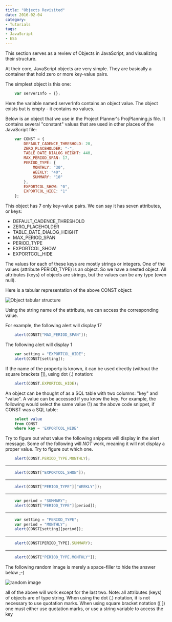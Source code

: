 ```yaml
---
title: "Objects Revisited"
date: 2016-02-04
category:
- Tutorials
tags:
- JavaScript
- ES5
---
```



This section serves as a review of Objects in JavaScript, and visualizing their structure.

At their core, JavaScript objects are very simple. They are basically a container that hold zero or more key-value pairs.

The simplest object is this one:

```javascript
    var serverInfo = {};
```

Here the variable named serverInfo contains an object value. The object exists but is empty - it contains no values.

Below is an object that we use in the Project Planner's ProjPlanning.js file. It contains several "constant" values that are used in other places of the JavaScript file:

```javascript
    var CONST = {
        DEFAULT_CADENCE_THRESHOLD: 20,
        ZERO_PLACEHOLDER: "-",
        TABLE_DATE_DIALOG_HEIGHT: 440,
        MAX_PERIOD_SPAN: 17,
        PERIOD_TYPE: {
            MONTHLY: "30",
            WEEKLY: "40",
            SUMMARY: "10"
        },
        EXPORTCOL_SHOW: "0",
        EXPORTCOL_HIDE: "1"
    };
```

This object has 7 only key-value pairs. We can say it has seven attributes, or keys:

* DEFAULT_CADENCE_THRESHOLD
* ZERO_PLACEHOLDER
* TABLE_DATE_DIALOG_HEIGHT
* MAX_PERIOD_SPAN
* PERIOD_TYPE
* EXPORTCOL_SHOW
* EXPORTCOL_HIDE

The values for each of these keys are mostly strings or integers. One of the values (attribute PERIOD_TYPE) is an object. So we have a nested object. All attributes (keys) of objects are strings, but the values can be any type (even null). 

Here is a tabular representation of the above CONST object:

![Object tabular structure](/extras/object-structure-tabular.png)

Using the string name of the attribute, we can access the corresponding value. 

For example, the following alert will display 17

```javascript
    alert(CONST["MAX_PERIOD_SPAN"]);
```

The following alert will display 1

```javascript
    var setting = "EXPORTCOL_HIDE";
    alert(CONST[setting]);
```

If the name of the property is known, it can be used directly (without the square brackets []), using dot (.) notation:

```javascript
    alert(CONST.EXPORTCOL_HIDE);
```

An object can be thought of as a SQL table with two columns: "key" and "value". A value can be accessed if you know the key. For example, the following would select the same value (1) as the above code snippet, if CONST was a SQL table:

```sql
    select value
    from CONST
    where key = 'EXPORTCOL_HIDE'
```

Try to figure out what value the following snippets will display in the alert message. Some of the following will *NOT* work, meaning it will not display a proper value. Try to figure out which one.

```javascript
    alert(CONST.PERIOD_TYPE.MONTHLY);
```

---

```javascript
    alert(CONST["EXPORTCOL_SHOW"]);
```

---

```javascript
    alert(CONST["PERIOD_TYPE"]["WEEKLY"]);
```

---

```javascript
    var period = "SUMMARY";
    alert(CONST["PERIOD_TYPE"][period]);
```

---

```javascript
    var setting = "PERIOD_TYPE";
    var period = "MONTHLY";
    alert(CONST[setting][period]);
```

---

```javascript
    alert(CONST[PERIOD_TYPE].SUMMARY);
```

---

```javascript
    alert(CONST["PERIOD_TYPE.MONTHLY"]);
```

The following random image is merely a space-filler to hide the answer below ;-)

![random image](https://lorempixel.com/500/300/)

all of the above will work except for the last two. Note: all attributes (keys) of objects are of type string. When using the dot (.) notation, it is not necessary to use quotation marks. When using square bracket notation ([ ]) one must either use quotation marks, or use a string variable to access the key

